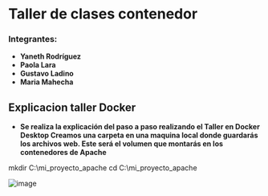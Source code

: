 # Taller  de clases contenedor
### Integrantes:
- **Yaneth Rodríguez**
- **Paola Lara**
- **Gustavo Ladino**
- **Maria Mahecha**

## Explicacion taller Docker

- **Se realiza la explicación del paso a paso realizando el Taller en Docker Desktop
Creamos una carpeta en una maquina local donde guardarás los archivos web. Este será el volumen que montarás en los contenedores de Apache**

mkdir C:\mi_proyecto_apache
cd C:\mi_proyecto_apache


![image](https://github.com/user-attachments/assets/a8cee9af-6ac2-4a77-a8e3-7336a815a54e)



